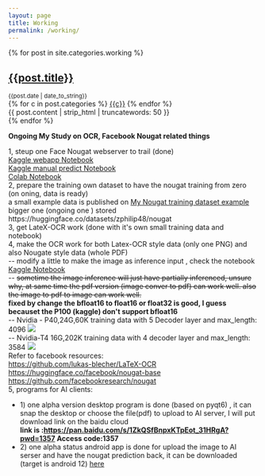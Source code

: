 ```yaml
---
layout: page
title: Working
permalink: /working/
---
```


<section class="articles">
  {% for post in site.categories.working %}
  <article class="article">
    <h2 class="article-title">
      <a href="{{site.baseurl}}{{post.url}}"> {{post.title}} </a>
    </h2>
    <small class="date">{{post.date | date_to_string}}</small>
    <div class="categories">
      {% for c in post.categories %}
      <a href="#!" data-base-url="{{site.baseurl}}" class="category"
        >{{c}}</a
      >
      {% endfor %}
    </div>
    {{ post.content | strip_html | truncatewords: 50 }}
  </article>
  {% endfor %}
</section>

<div class="py-2">
    <p class="My project">
    <b>Ongoing My Study on OCR, Facebook Nougat related things</b>
    <p class="Detail">
        1, steup one Face Nougat webserver to trail (done) <br>                    
        <a href="https://www.kaggle.com/code/zphilip/nougat-app">Kaggle webapp Notebook</a><br>
        <a href="https://www.kaggle.com/code/zphilip/nougat-predict">Kaggle manual predict Notebook</a><br>
        <a href="https://gist.github.com/zphilip/91f8f4831470ac530feb38566e9b0892#file-nougat-ipynb">Colab Notebook</a><br>
        2, prepare the training own dataset to have the nougat training from zero (on oning, data is ready) <br>
        a small example data is published on <a href="https://www.kaggle.com/datasets/zphilip/nougat-training-dataset-example/data">My Nougat training dataset example</a><br>
        bigger one (ongoing one ) stored https://huggingface.co/datasets/zphilip48/nougat <br>
        3, get LateX-OCR work (done with it's own small training data and notebook) <br>
        4, make the OCR work for both Latex-OCR style data (only one PNG) and also Nougate style data (whole PDF)<br>
            -- modify a little to make the image as inference input , check the notebook  <a href="https://www.kaggle.com/code/zphilip/nougat-app">Kaggle Notebook</a> <br>
            -- <strike> sometime the image inference will just have partially inferenced, unsure why, at same time the pdf version (image conver to pdf) can work well.
                also the image to pdf to image can work well. </strike> <br> 
                <b>fixed by change the bfloat16 to float16 or float32 is good, I guess becauset the P100 (kaggle) don't support bfloat16</b><br>
            -- Nvidia - P40,24G,60K training data with 5 Decoder layer and max_length: 4096 <img src="\images\Snipaste_2023-10-24_14-41-09.png" /> <br>                            
            -- Nvidia-T4 16G,202K training data with 4 decoder layer and max_length: 3584 <img src="\images\Snipaste_2023-10-24_14-44-51.png" /> <br>
    Refer to facebook resources: <br>
    <a href="https://github.com/lukas-blecher/LaTeX-OCR">https://github.com/lukas-blecher/LaTeX-OCR</a><br>
    <a href="https://huggingface.co/facebook/nougat-base">https://huggingface.co/facebook/nougat-base</a><br>
    <a href="https://github.com/facebookresearch/nougat">https://github.com/facebookresearch/nougat</a><br>
        5, programs for AI clients:<br>
        <ul style="list-style-type:disc">
        <li>1) one alpha version desktop program is done (based on pyqt6) , it can snap the desktop or choose the file(pdf) to upload to AI server, I will put download link on the baidu cloud <br> 
        <b>link is :<a href="https://pan.baidu.com/s/1ZkQSfBnpxKTpEot_31HRgA?pwd=1357">https://pan.baidu.com/s/1ZkQSfBnpxKTpEot_31HRgA?pwd=1357</a>  Access code:1357</b><br></li>
        <li>2) one alpha status android app is done for upload the image to AI serser and have the nougat prediction back, it can be downloaded (target is android 12) <a href="/download/app-release.apk">here </a><br></li>                        
        </ul>
    </p> 
</p>   
</div>